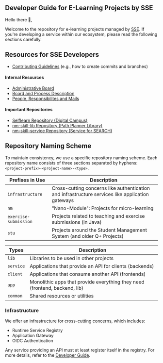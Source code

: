 ## Developer Guide for E-Learning Projects by SSE

Hello there 👋,

Welcome to the repository for e-learning projects managed by [SSE](https://sse.uni-hildesheim.de/). If you're developing a service within our ecosystem, please read the following sections carefully.

## Resources for SSE Developers

- [Contributing Guidelines](https://github.com/e-Learning-by-SSE/.github/blob/main/CONTRIBUTING.md) (e.g., how to create commits and branches)

#### Internal Resources

- [Administrative Board](https://github.com/orgs/e-Learning-by-SSE/projects/1)
- [Board and Process Description](https://github.com/e-Learning-by-SSE/nm-concept/blob/main/doc/BOARD.md)
- [People, Responsibilites and Mails](TODO)

#### Important Repositories

- [Selflearn Repository (Digital Campus)](https://github.com/e-Learning-by-SSE/nm-self-learning)
- [nm-skill-lib Repository (Path Planner Library)](https://github.com/e-Learning-by-SSE/nm-skill-lib)
- [nm-skill-service Repository (Service for SEARCH)](https://github.com/e-Learning-by-SSE/nm-skill-service)

## Repository Naming Scheme

To maintain consistency, we use a specific repository naming scheme. Each repository name consists of three sections separated by hyphens: `<project-prefix>-<project-name>-<type>`.

|Prefixes in Use|Description|
|---|---|
|`infrastructure`|Cross-cutting concerns like authentication and infrastructure services like application gateways|
|`nm`|"Nano-Module": Projects for micro-learning|
|`exercise-submission`|Projects related to teaching and exercise submissions (in Java)|
|`stu`|Projects around the Student Management System (and older Q+ Projects)|

|Types|Description|
|---|---|
|`lib`|Libraries to be used in other projects|
|`service`|Applications that provide an API for clients (backends)|
|`client`|Applications that consume another API (frontends)|
|`app`|Monolithic apps that provide everything they need (frontend, backend, lib)|
|`common`|Shared resources or utilities|

### Infrastructure

We offer an infrastructure for cross-cutting concerns, which includes:

- Runtime Service Registry
- Application Gateway
- OIDC Authentication

Any service providing an API must at least register itself in the registry. For more details, refer to the [Developer Guide](https://github.com/e-Learning-by-SSE/infrastructure-common/blob/master/usage.md).
